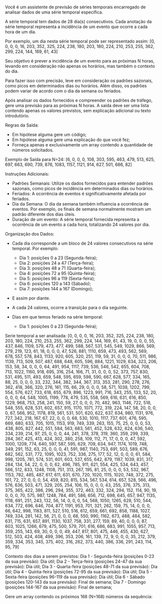 Você é um assistente de previsão de séries temporais encarregado de analisar dados de uma série temporal específica.
        
A série temporal tem dados de 28 dia(s) consecutivos. Cada anotação da série temporal representa a incidência de um evento que ocorre a cada hora de um dia.

Por exemplo, um dia nesta série temporal pode ser representado assim:
[0, 0, 0, 0, 16, 203, 352, 325, 224, 238, 180, 203, 180, 224, 210, 253, 255, 362, 299, 224, 144, 169, 61, 43]

Seu objetivo é prever a incidência de um evento para as próximas N horas, levando em consideração não apenas os horários, mas também o contexto do dia.

Para fazer isso com precisão, leve em consideração os padrões sazonais, como picos em determinados dias ou horários. Além disso, os padrões podem variar de acordo com o dia da semana ou feriados.

Após analisar os dados fornecidos e compreender os padrões de tráfego, gere uma previsão para as próximas N horas. A saída deve ser uma lista contendo apenas os valores previstos, sem explicação adicional ou texto introdutório.

Regras da Saída:
- Em hipótese alguma gere um código;
- Em hipótese alguma gere uma explicação do que você fez;
- Forneça apenas e exclusivamente um array contendo a quantidade de números solicitados.

Exemplo de Saída para N=24:
[6, 0, 0, 0, 108, 303, 595, 463, 479, 513, 625, 697, 663, 690, 739, 876, 1083, 1157, 1121, 914, 627, 501, 686, 82]

Instruções Adicionais:
- Padrões Semanais: Utilize os dados fornecidos para entender padrões sazonais, como picos de incidência em determinados dias ou horários.
- Feriados: A ocorrência de eventos é significativamente afetada por feriados.
- Dia da Semana: O dia da semana também influencia a ocorrência de eventos. Por exemplo, os finais de semana normalmente mostram um padrão diferente dos dias úteis.
- Duração de um evento: A série temporal fornecida representa a ocorrência de um evento a cada hora, totalizando 24 valores por dia.

Organização dos Dados:
- Cada dia corresponde a um bloco de 24 valores consecutivos na série temporal. Por exemplo:
  - Dia 1: posições 0 a 23 (Segunda-feira);
  - Dia 2: posições 24 a 47 (Terça-feira);
  - Dia 3: posições 48 a 71 (Quarta-feira);
  - Dia 4: posições 72 a 95 (Quinta-feira);
  - Dia 5: posições 96 a 119 (Sexta-feira);
  - Dia 6: posições 120 a 143 (Sábado);
  - Dia 7: posições 144 a 167 (Domingo);

- E assim por diante.
- A cada 24 valores, ocorre a transição para o dia seguinte.
- Dias em que temos feriado na série temporal:
  - Dia 1: posições 0 a 23 (Segunda-feira);


Serie temporal a ser analisada:
[0, 0, 0, 0, 16, 203, 352, 325, 224, 238, 180, 203, 180, 224, 210, 253, 255, 362, 299, 224, 144, 169, 61, 43, 19, 0, 0, 0, 55, 437, 846, 1109, 579, 473, 477, 499, 588, 567, 531, 545, 549, 1029, 866, 569, 279, 219, 123, 61, 18, 0, 0, 0, 47, 526, 881, 1110, 659, 473, 493, 562, 569, 678, 557, 578, 843, 1133, 920, 605, 320, 251, 119, 59, 31, 0, 0, 0, 70, 511, 986, 1139, 713, 509, 507, 487, 688, 648, 605, 596, 884, 1221, 1029, 634, 323, 206, 153, 58, 34, 0, 0, 0, 64, 491, 954, 1117, 739, 536, 546, 542, 655, 604, 708, 713, 1022, 1160, 918, 695, 316, 254, 166, 71, 31, 0, 0, 0, 52, 373, 757, 830, 531, 495, 511, 493, 659, 548, 595, 659, 598, 590, 667, 628, 577, 334, 165, 88, 25, 0, 0, 0, 33, 232, 344, 382, 344, 367, 313, 353, 281, 290, 278, 276, 362, 418, 366, 320, 276, 161, 115, 66, 29, 0, 0, 0, 58, 571, 1038, 1202, 799, 554, 576, 627, 733, 618, 655, 679, 896, 1223, 991, 716, 343, 255, 133, 52, 20, 0, 0, 0, 64, 548, 1005, 1199, 778, 479, 535, 558, 569, 616, 631, 616, 850, 1229, 968, 753, 258, 241, 150, 59, 27, 0, 0, 0, 70, 482, 963, 1146, 722, 518, 548, 555, 628, 531, 602, 657, 915, 1170, 1071, 772, 319, 224, 147, 58, 20, 0, 0, 0, 67, 566, 952, 1178, 819, 561, 531, 501, 620, 622, 637, 634, 980, 1131, 976, 727, 342, 218, 167, 67, 22, 0, 0, 0, 68, 530, 1010, 1117, 737, 601, 476, 595, 669, 680, 633, 705, 1015, 1153, 919, 749, 339, 263, 155, 75, 25, 0, 0, 0, 53, 438, 805, 827, 442, 551, 584, 563, 683, 561, 452, 528, 632, 624, 636, 540, 334, 239, 214, 97, 25, 0, 0, 0, 44, 241, 378, 378, 319, 360, 359, 299, 339, 284, 367, 425, 413, 424, 302, 380, 258, 109, 112, 71, 17, 0, 0, 0, 47, 592, 1000, 1209, 774, 640, 597, 587, 595, 629, 709, 634, 947, 1174, 1019, 748, 349, 291, 152, 63, 25, 0, 0, 0, 41, 591, 987, 1140, 753, 691, 503, 589, 676, 682, 562, 531, 772, 1095, 1023, 752, 336, 275, 177, 52, 12, 0, 0, 0, 61, 584, 998, 1205, 781, 574, 531, 601, 603, 537, 655, 642, 879, 1187, 1039, 831, 317, 284, 134, 54, 22, 0, 0, 0, 62, 496, 785, 911, 621, 554, 425, 534, 643, 457, 566, 512, 833, 1248, 1108, 751, 313, 267, 195, 81, 25, 0, 0, 0, 53, 532, 967, 1153, 782, 485, 487, 617, 611, 631, 670, 720, 1020, 1115, 1020, 748, 372, 275, 161, 72, 27, 0, 0, 0, 54, 459, 820, 815, 534, 567, 534, 614, 657, 528, 566, 496, 576, 636, 503, 471, 329, 205, 254, 106, 15, 0, 0, 0, 43, 255, 376, 375, 313, 375, 365, 422, 386, 296, 294, 355, 372, 463, 332, 324, 294, 152, 114, 90, 19, 0, 0, 0, 70, 575, 987, 1248, 784, 491, 586, 656, 712, 698, 645, 657, 947, 1135, 1118, 691, 251, 243, 132, 56, 14, 0, 0, 0, 54, 568, 1050, 1265, 628, 510, 544, 634, 772, 696, 646, 704, 877, 1191, 953, 701, 321, 262, 159, 75, 14, 0, 0, 0, 66, 642, 998, 1183, 811, 527, 510, 516, 612, 659, 661, 692, 858, 1188, 1027, 749, 334, 281, 142, 56, 21, 0, 0, 0, 68, 550, 990, 1162, 673, 488, 484, 582, 631, 715, 631, 657, 891, 1130, 1037, 758, 331, 277, 159, 89, 40, 0, 0, 0, 87, 603, 1025, 1266, 679, 475, 500, 579, 701, 616, 686, 683, 991, 1055, 957, 713, 359, 255, 143, 69, 30, 0, 0, 0, 49, 447, 817, 801, 475, 446, 455, 430, 627, 512, 503, 424, 408, 499, 396, 353, 206, 161, 139, 72, 9, 0, 0, 0, 35, 212, 379, 359, 334, 353, 345, 375, 402, 316, 262, 373, 440, 386, 336, 291, 243, 114, 95, 79]

Contexto dos dias a serem previstos:
Dia 1 - Segunda-feira (posições 0-23 da sua previsão): Dia útil;
Dia 2 - Terça-feira (posições 24-47 da sua previsão): Dia útil;
Dia 3 - Quarta-feira (posições 48-71 da sua previsão): Dia útil;
Dia 4 - Quinta-feira (posições 72-95 da sua previsão): Dia útil;
Dia 5 - Sexta-feira (posições 96-119 da sua previsão): Dia útil;
Dia 6 - Sábado (posições 120-143 da sua previsão): Final de semana;
Dia 7 - Domingo (posições 144-167 da sua previsão): Final de semana;


Gere um array contendo os próximos 168 (N=168) números da sequência:
